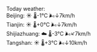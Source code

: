 Today weather:  
Beijing: ☀️   🌡️-1°C 🌬️↓7km/h  
Tianjin: ☀️   🌡️+0°C 🌬️↓7km/h  
Shijiazhuang: ☁️   🌡️-3°C 🌬️↙7km/h  
Tangshan: ☀️   🌡️+3°C 🌬️↓10km/h  
